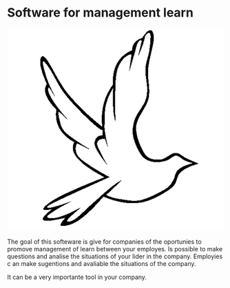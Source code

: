 # Software for management learn

![](gitELearning.png)

The goal of this softeware is give for companies of the oportunies to 
promove management of learn between your employes. Is possible to make 
questions and analise the situations of your lider in the company. Employies c
an make sugentions and avaliable the situations of the company.

It can be a very importante tool in your company.

